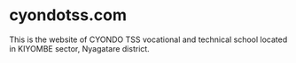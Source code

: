 # cyondotss.com
This is the website of CYONDO TSS vocational and technical school located in KIYOMBE sector, Nyagatare district.
